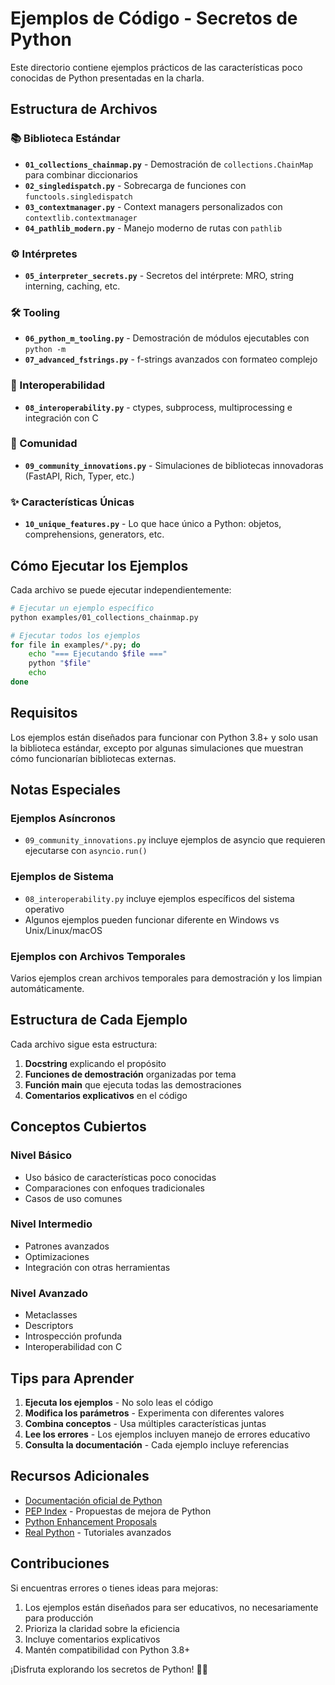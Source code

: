 # Ejemplos de Código - Secretos de Python

Este directorio contiene ejemplos prácticos de las características poco conocidas de Python presentadas en la charla.

## Estructura de Archivos

### 📚 Biblioteca Estándar
- **`01_collections_chainmap.py`** - Demostración de `collections.ChainMap` para combinar diccionarios
- **`02_singledispatch.py`** - Sobrecarga de funciones con `functools.singledispatch`
- **`03_contextmanager.py`** - Context managers personalizados con `contextlib.contextmanager`
- **`04_pathlib_modern.py`** - Manejo moderno de rutas con `pathlib`

### ⚙️ Intérpretes
- **`05_interpreter_secrets.py`** - Secretos del intérprete: MRO, string interning, caching, etc.

### 🛠️ Tooling
- **`06_python_m_tooling.py`** - Demostración de módulos ejecutables con `python -m`
- **`07_advanced_fstrings.py`** - f-strings avanzados con formateo complejo

### 🔗 Interoperabilidad
- **`08_interoperability.py`** - ctypes, subprocess, multiprocessing e integración con C

### 🌟 Comunidad
- **`09_community_innovations.py`** - Simulaciones de bibliotecas innovadoras (FastAPI, Rich, Typer, etc.)

### ✨ Características Únicas
- **`10_unique_features.py`** - Lo que hace único a Python: objetos, comprehensions, generators, etc.

## Cómo Ejecutar los Ejemplos

Cada archivo se puede ejecutar independientemente:

```bash
# Ejecutar un ejemplo específico
python examples/01_collections_chainmap.py

# Ejecutar todos los ejemplos
for file in examples/*.py; do
    echo "=== Ejecutando $file ==="
    python "$file"
    echo
done
```

## Requisitos

Los ejemplos están diseñados para funcionar con Python 3.8+ y solo usan la biblioteca estándar, excepto por algunas simulaciones que muestran cómo funcionarían bibliotecas externas.

## Notas Especiales

### Ejemplos Asíncronos
- `09_community_innovations.py` incluye ejemplos de asyncio que requieren ejecutarse con `asyncio.run()`

### Ejemplos de Sistema
- `08_interoperability.py` incluye ejemplos específicos del sistema operativo
- Algunos ejemplos pueden funcionar diferente en Windows vs Unix/Linux/macOS

### Ejemplos con Archivos Temporales
Varios ejemplos crean archivos temporales para demostración y los limpian automáticamente.

## Estructura de Cada Ejemplo

Cada archivo sigue esta estructura:
1. **Docstring** explicando el propósito
2. **Funciones de demostración** organizadas por tema
3. **Función main** que ejecuta todas las demostraciones
4. **Comentarios explicativos** en el código

## Conceptos Cubiertos

### Nivel Básico
- Uso básico de características poco conocidas
- Comparaciones con enfoques tradicionales
- Casos de uso comunes

### Nivel Intermedio
- Patrones avanzados
- Optimizaciones
- Integración con otras herramientas

### Nivel Avanzado
- Metaclasses
- Descriptors
- Introspección profunda
- Interoperabilidad con C

## Tips para Aprender

1. **Ejecuta los ejemplos** - No solo leas el código
2. **Modifica los parámetros** - Experimenta con diferentes valores
3. **Combina conceptos** - Usa múltiples características juntas
4. **Lee los errores** - Los ejemplos incluyen manejo de errores educativo
5. **Consulta la documentación** - Cada ejemplo incluye referencias

## Recursos Adicionales

- [Documentación oficial de Python](https://docs.python.org/3/)
- [PEP Index](https://www.python.org/dev/peps/) - Propuestas de mejora de Python
- [Python Enhancement Proposals](https://peps.python.org/)
- [Real Python](https://realpython.com/) - Tutoriales avanzados

## Contribuciones

Si encuentras errores o tienes ideas para mejoras:
1. Los ejemplos están diseñados para ser educativos, no necesariamente para producción
2. Prioriza la claridad sobre la eficiencia
3. Incluye comentarios explicativos
4. Mantén compatibilidad con Python 3.8+

¡Disfruta explorando los secretos de Python! 🐍✨